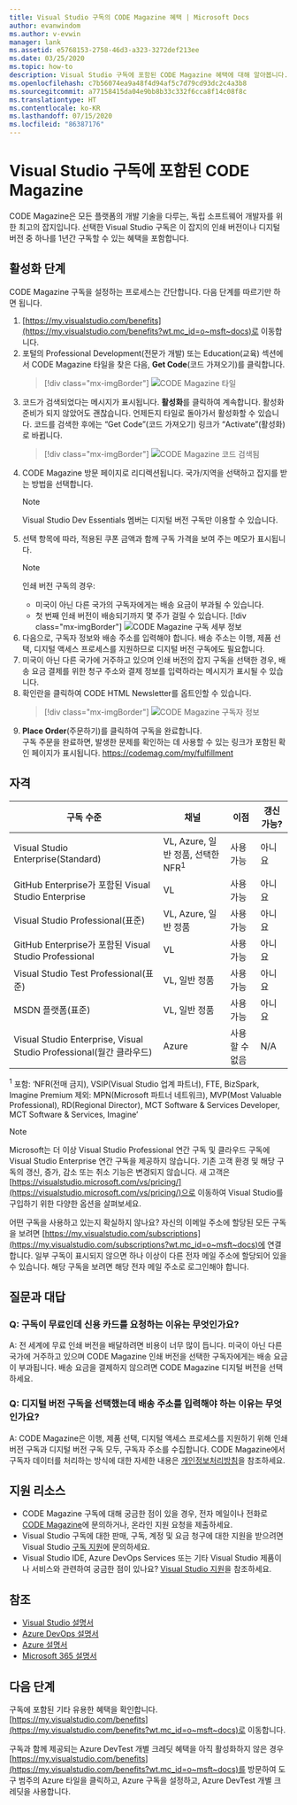 ```yaml
---
title: Visual Studio 구독의 CODE Magazine 혜택 | Microsoft Docs
author: evanwindom
ms.author: v-evwin
manager: lank
ms.assetid: e5768153-2758-46d3-a323-3272def213ee
ms.date: 03/25/2020
ms.topic: how-to
description: Visual Studio 구독에 포함된 CODE Magazine 혜택에 대해 알아봅니다.
ms.openlocfilehash: c7b56074ea9a48f4d94af5c7d79cd93dc2c4a3b8
ms.sourcegitcommit: a77158415da04e9bb8b33c332f6cca8f14c08f8c
ms.translationtype: HT
ms.contentlocale: ko-KR
ms.lasthandoff: 07/15/2020
ms.locfileid: "86387176"
---
```

# <a name="code-magazine-included-in-visual-studio-subscriptions"></a>Visual Studio 구독에 포함된 CODE Magazine

CODE Magazine은 모든 플랫폼의 개발 기술을 다루는, 독립 소프트웨어 개발자를 위한 최고의 잡지입니다.  선택한 Visual Studio 구독은 이 잡지의 인쇄 버전이나 디지털 버전 중 하나를 1년간 구독할 수 있는 혜택을 포함합니다.

## <a name="activation-steps"></a>활성화 단계
CODE Magazine 구독을 설정하는 프로세스는 간단합니다.  다음 단계를 따르기만 하면 됩니다.

1. [https://my.visualstudio.com/benefits](https://my.visualstudio.com/benefits?wt.mc_id=o~msft~docs)로 이동합니다.
2. 포털의 Professional Development(전문가 개발) 또는 Education(교육) 섹션에서 CODE Magazine 타일을 찾은 다음, **Get Code**(코드 가져오기)를 클릭합니다.
   > [!div class="mx-imgBorder"]
   > ![CODE Magazine 타일](_img/vs-code-magazine/vs-code-magazine-tile.png "CODE Magazine 타일")
3. 코드가 검색되었다는 메시지가 표시됩니다.  **활성화**를 클릭하여 계속합니다.  활성화 준비가 되지 않았어도 괜찮습니다.  언제든지 타일로 돌아가서 활성화할 수 있습니다.  코드를 검색한 후에는 “Get Code”(코드 가져오기) 링크가 “Activate”(활성화)로 바뀝니다.
   > [!div class="mx-imgBorder"]
   > ![CODE Magazine 코드 검색됨](_img/vs-code-magazine/vs-code-magazine-success.png "코드 검색됨")
4. CODE Magazine 방문 페이지로 리디렉션됩니다. 국가/지역을 선택하고 잡지를 받는 방법을 선택합니다. 
   > [!NOTE]
   > Visual Studio Dev Essentials 멤버는 디지털 버전 구독만 이용할 수 있습니다. 
5. 선택 항목에 따라, 적용된 쿠폰 금액과 함께 구독 가격을 보여 주는 메모가 표시됩니다.
   > [!NOTE]
   > 인쇄 버전 구독의 경우:
   > - 미국이 아닌 다른 국가의 구독자에게는 배송 요금이 부과될 수 있습니다. 
   > - 첫 번째 인쇄 버전이 배송되기까지 몇 주가 걸릴 수 있습니다.
      > [!div class="mx-imgBorder"]
      > ![CODE Magazine 구독 세부 정보](_img/vs-code-magazine/vs-code-magazine-details.png "구독 세부 정보 및 가격")
6. 다음으로, 구독자 정보와 배송 주소를 입력해야 합니다.  배송 주소는 이행, 제품 선택, 디지털 액세스 프로세스를 지원하므로 디지털 버전 구독에도 필요합니다.
7. 미국이 아닌 다른 국가에 거주하고 있으며 인쇄 버전의 잡지 구독을 선택한 경우, 배송 요금 결제를 위한 청구 주소와 결제 정보를 입력하라는 메시지가 표시될 수 있습니다. 
8. 확인란을 클릭하여 CODE HTML Newsletter를 옵트인할 수 있습니다.
   > [!div class="mx-imgBorder"]
   > ![CODE Magazine 구독자 정보](_img/vs-code-magazine/vs-code-magazine-subscriber-info.png "구독자 정보 및 배달 주소")
9. **Place Order**(주문하기)를 클릭하여 구독을 완료합니다.  
구독 주문을 완료하면, 발생한 문제를 확인하는 데 사용할 수 있는 링크가 포함된 확인 페이지가 표시됩니다. https://codemag.com/my/fulfillment 

## <a name="eligibility"></a>자격
| 구독 수준                                                 |     채널                                            | 이점                                                          | 갱신 가능?    |
|--------------------------------------------------------------------|---------------------------------------------------------|------------------------------------------------------------------|---------------|
| Visual Studio Enterprise(Standard)   | VL, Azure, 일반 정품, 선택한 NFR<sup>1</sup> | 사용 가능       |  아니요          |
| GitHub Enterprise가 포함된 Visual Studio Enterprise   | VL| 사용 가능       |  아니요          |
| Visual Studio Professional(표준) | VL, Azure, 일반 정품                                       | 사용 가능                                                            |  아니요          |
| GitHub Enterprise가 포함된 Visual Studio Professional | VL                                      | 사용 가능                                                            |  아니요          |
| Visual Studio Test Professional(표준)                         | VL, 일반 정품                                              | 사용 가능                                             |  아니요          |
| MSDN 플랫폼(표준)                                          | VL, 일반 정품                                              | 사용 가능                                              |  아니요          |
| Visual Studio Enterprise, Visual Studio Professional(월간 클라우드) | Azure | 사용할 수 없음 | N/A |

<sup>1</sup>  포함:  ‘NFR(전매 금지), VSIP(Visual Studio 업계 파트너), FTE, BizSpark, Imagine Premium  제외: MPN(Microsoft 파트너 네트워크), MVP(Most Valuable Professional), RD(Regional Director), MCT Software & Services Developer, MCT Software & Services, Imagine’

> [!NOTE]
> Microsoft는 더 이상 Visual Studio Professional 연간 구독 및 클라우드 구독에 Visual Studio Enterprise 연간 구독을 제공하지 않습니다. 기존 고객 환경 및 해당 구독의 갱신, 증가, 감소 또는 취소 기능은 변경되지 않습니다. 새 고객은 [https://visualstudio.microsoft.com/vs/pricing/](https://visualstudio.microsoft.com/vs/pricing/)으로 이동하여 Visual Studio를 구입하기 위한 다양한 옵션을 살펴보세요.

어떤 구독을 사용하고 있는지 확실하지 않나요?  자신의 이메일 주소에 할당된 모든 구독을 보려면 [https://my.visualstudio.com/subscriptions](https://my.visualstudio.com/subscriptions?wt.mc_id=o~msft~docs)에 연결합니다. 일부 구독이 표시되지 않으면 하나 이상이 다른 전자 메일 주소에 할당되어 있을 수 있습니다.  해당 구독을 보려면 해당 전자 메일 주소로 로그인해야 합니다.

## <a name="frequently-asked-questions"></a>질문과 대답
### <a name="q-if-the-subscription-is-free-why-am-i-being-asked-for-a-credit-card"></a>Q: 구독이 무료인데 신용 카드를 요청하는 이유는 무엇인가요?  
A: 전 세계에 무료 인쇄 버전을 배달하려면 비용이 너무 많이 듭니다.  미국이 아닌 다른 국가에 거주하고 있으며 CODE Magazine 인쇄 버전을 선택한 구독자에게는 배송 요금이 부과됩니다. 배송 요금을 결제하지 않으려면 CODE Magazine 디지털 버전을 선택하세요. 

### <a name="q-why-do-i-need-to-provide-a-delivery-address-for-a-digital-subscription"></a>Q: 디지털 버전 구독을 선택했는데 배송 주소를 입력해야 하는 이유는 무엇인가요?
A:  CODE Magazine은 이행, 제품 선택, 디지털 액세스 프로세스를 지원하기 위해 인쇄 버전 구독과 디지털 버전 구독 모두, 구독자 주소를 수집합니다.  CODE Magazine에서 구독자 데이터를 처리하는 방식에 대한 자세한 내용은 [개인정보처리방침](https://www.codemag.com/Home/Privacy)을 참조하세요.

## <a name="support-resources"></a>지원 리소스
- CODE Magazine 구독에 대해 궁금한 점이 있을 경우,  전자 메일이나 전화로 [CODE Magazine](https://www.codemag.com/contact)에 문의하거나, 온라인 지원 요청을 제출하세요.
- Visual Studio 구독에 대한 판매, 구독, 계정 및 요금 청구에 대한 지원을 받으려면 Visual Studio [구독 지원](https://visualstudio.microsoft.com/subscriptions/support/)에 문의하세요.
- Visual Studio IDE, Azure DevOps Services 또는 기타 Visual Studio 제품이나 서비스와 관련하여 궁금한 점이 있나요?  [Visual Studio 지원](https://visualstudio.microsoft.com/support/)을 참조하세요.

## <a name="see-also"></a>참조
- [Visual Studio 설명서](https://docs.microsoft.com/visualstudio/)
- [Azure DevOps 설명서](https://docs.microsoft.com/azure/devops/)
- [Azure 설명서](https://docs.microsoft.com/azure/)
- [Microsoft 365 설명서](https://docs.microsoft.com/microsoft-365/)

## <a name="next-steps"></a>다음 단계
구독에 포함된 기타 유용한 혜택을 확인합니다. [https://my.visualstudio.com/benefits](https://my.visualstudio.com/benefits?wt.mc_id=o~msft~docs)로 이동합니다.

구독과 함께 제공되는 Azure DevTest 개별 크레딧 혜택을 아직 활성화하지 않은 경우 [https://my.visualstudio.com/benefits](https://my.visualstudio.com/benefits?wt.mc_id=o~msft~docs)를 방문하여 도구 범주의 Azure 타일을 클릭하고, Azure 구독을 설정하고, Azure DevTest 개별 크레딧을 사용합니다.
